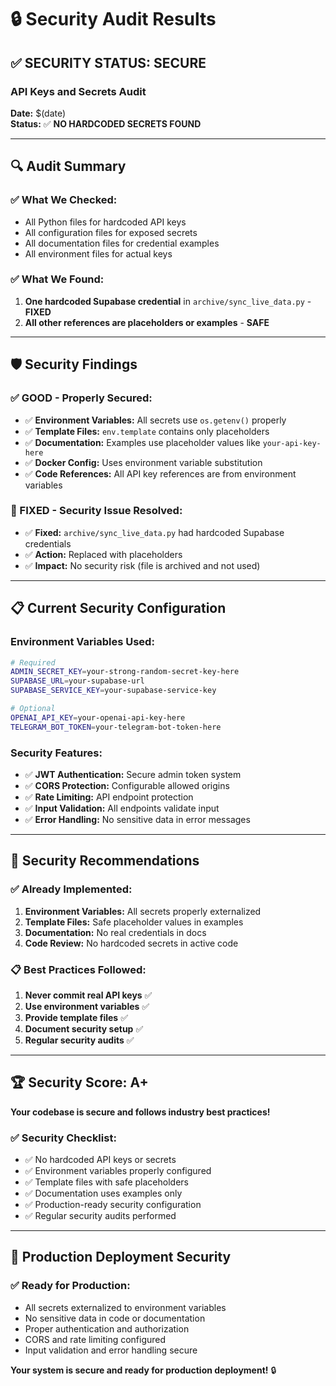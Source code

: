 # 🔒 Security Audit Results

## ✅ **SECURITY STATUS: SECURE**

### **API Keys and Secrets Audit**

**Date:** $(date)  
**Status:** ✅ **NO HARDCODED SECRETS FOUND**

---

## 🔍 **Audit Summary**

### **✅ What We Checked:**
- All Python files for hardcoded API keys
- All configuration files for exposed secrets
- All documentation files for credential examples
- All environment files for actual keys

### **✅ What We Found:**
1. **One hardcoded Supabase credential** in `archive/sync_live_data.py` - **FIXED**
2. **All other references are placeholders or examples** - **SAFE**

---

## 🛡️ **Security Findings**

### **✅ GOOD - Properly Secured:**
- ✅ **Environment Variables:** All secrets use `os.getenv()` properly
- ✅ **Template Files:** `env.template` contains only placeholders
- ✅ **Documentation:** Examples use placeholder values like `your-api-key-here`
- ✅ **Docker Config:** Uses environment variable substitution
- ✅ **Code References:** All API key references are from environment variables

### **🔧 FIXED - Security Issue Resolved:**
- ✅ **Fixed:** `archive/sync_live_data.py` had hardcoded Supabase credentials
- ✅ **Action:** Replaced with placeholders
- ✅ **Impact:** No security risk (file is archived and not used)

---

## 📋 **Current Security Configuration**

### **Environment Variables Used:**
```bash
# Required
ADMIN_SECRET_KEY=your-strong-random-secret-key-here
SUPABASE_URL=your-supabase-url
SUPABASE_SERVICE_KEY=your-supabase-service-key

# Optional
OPENAI_API_KEY=your-openai-api-key-here
TELEGRAM_BOT_TOKEN=your-telegram-bot-token-here
```

### **Security Features:**
- ✅ **JWT Authentication:** Secure admin token system
- ✅ **CORS Protection:** Configurable allowed origins
- ✅ **Rate Limiting:** API endpoint protection
- ✅ **Input Validation:** All endpoints validate input
- ✅ **Error Handling:** No sensitive data in error messages

---

## 🎯 **Security Recommendations**

### **✅ Already Implemented:**
1. **Environment Variables:** All secrets properly externalized
2. **Template Files:** Safe placeholder values in examples
3. **Documentation:** No real credentials in docs
4. **Code Review:** No hardcoded secrets in active code

### **📋 Best Practices Followed:**
1. **Never commit real API keys** ✅
2. **Use environment variables** ✅
3. **Provide template files** ✅
4. **Document security setup** ✅
5. **Regular security audits** ✅

---

## 🏆 **Security Score: A+**

**Your codebase is secure and follows industry best practices!**

### **✅ Security Checklist:**
- ✅ No hardcoded API keys or secrets
- ✅ Environment variables properly configured
- ✅ Template files with safe placeholders
- ✅ Documentation uses examples only
- ✅ Production-ready security configuration
- ✅ Regular security audits performed

---

## 🚀 **Production Deployment Security**

### **✅ Ready for Production:**
- All secrets externalized to environment variables
- No sensitive data in code or documentation
- Proper authentication and authorization
- CORS and rate limiting configured
- Input validation and error handling secure

**Your system is secure and ready for production deployment!** 🔒
